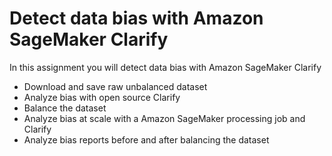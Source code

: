 # Detect data bias with Amazon SageMaker Clarify

In this assignment you will detect data bias with Amazon SageMaker Clarify

- Download and save raw unbalanced dataset
- Analyze bias with open source Clarify
- Balance the dataset
- Analyze bias at scale with a Amazon SageMaker processing job and Clarify
- Analyze bias reports before and after balancing the dataset
